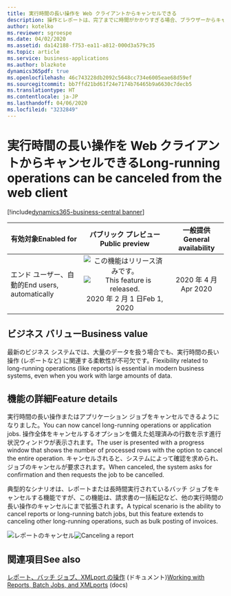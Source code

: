```yaml
---
title: 実行時間の長い操作を Web クライアントからキャンセルできる
description: 操作とレポートは、完了までに時間がかかりすぎる場合、ブラウザーからキャンセルできます。
author: kotelko
ms.reviewer: sgroespe
ms.date: 04/02/2020
ms.assetid: da142188-f753-ea11-a812-000d3a579c35
ms.topic: article
ms.service: business-applications
ms.author: blazkote
dynamics365pdf: true
ms.openlocfilehash: 46c743228db2092c5648cc734e6005eae68d59ef
ms.sourcegitcommit: bb7ffd21bd61f24e7174b76465b9a6630c7decb5
ms.translationtype: HT
ms.contentlocale: ja-JP
ms.lasthandoff: 04/06/2020
ms.locfileid: "3232849"
---
```

# <a name="long-running-operations-can-be-canceled-from-the-web-client"></a><span data-ttu-id="55ac6-103">実行時間の長い操作を Web クライアントからキャンセルできる</span><span class="sxs-lookup"><span data-stu-id="55ac6-103">Long-running operations can be canceled from the web client</span></span>
[!include[dynamics365-business-central banner](../includes/dynamics365-business-central.md)]

| <span data-ttu-id="55ac6-104">有効対象</span><span class="sxs-lookup"><span data-stu-id="55ac6-104">Enabled for</span></span>    |  <span data-ttu-id="55ac6-105">パブリック プレビュー</span><span class="sxs-lookup"><span data-stu-id="55ac6-105">Public preview</span></span> | <span data-ttu-id="55ac6-106">一般提供</span><span class="sxs-lookup"><span data-stu-id="55ac6-106">General availability</span></span> | 
| ---------- | :----------: |:----------: |
|<span data-ttu-id="55ac6-107">エンド ユーザー、自動的</span><span class="sxs-lookup"><span data-stu-id="55ac6-107">End users, automatically</span></span>|<span data-ttu-id="55ac6-108">![この機能はリリース済みです。](/dynamics365-release-plan/media/green-checkmark.png "この機能はリリース済みです。")</span><span class="sxs-lookup"><span data-stu-id="55ac6-108">![This feature is released.](/dynamics365-release-plan/media/green-checkmark.png "This feature is released.")</span></span> <span data-ttu-id="55ac6-109">2020 年 2 月 1 日</span><span class="sxs-lookup"><span data-stu-id="55ac6-109">Feb 1, 2020</span></span>| <span data-ttu-id="55ac6-110">2020 年 4 月</span><span class="sxs-lookup"><span data-stu-id="55ac6-110">Apr 2020</span></span>|


## <a name="business-value"></a><span data-ttu-id="55ac6-111">ビジネス バリュー</span><span class="sxs-lookup"><span data-stu-id="55ac6-111">Business value</span></span>
<!-- bv start -->
<span data-ttu-id="55ac6-112">最新のビジネス システムでは、大量のデータを扱う場合でも、実行時間の長い操作 (レポートなど) に関連する柔軟性が不可欠です。</span><span class="sxs-lookup"><span data-stu-id="55ac6-112">Flexibility related to long-running operations (like reports) is essential in modern business systems, even when you work with large amounts of data.</span></span>
<!-- bv end -->



## <a name="feature-details"></a><span data-ttu-id="55ac6-113">機能の詳細</span><span class="sxs-lookup"><span data-stu-id="55ac6-113">Feature details</span></span>
<!--feature detail start -->
<span data-ttu-id="55ac6-114">実行時間の長い操作またはアプリケーション ジョブをキャンセルできるようになりました。</span><span class="sxs-lookup"><span data-stu-id="55ac6-114">You can now cancel long-running operations or application jobs.</span></span> <span data-ttu-id="55ac6-115">操作全体をキャンセルするオプションを備えた処理済みの行数を示す進行状況ウィンドウが表示されます。</span><span class="sxs-lookup"><span data-stu-id="55ac6-115">The user is presented with a progress window that shows the number of processed rows with the option to cancel the entire operation.</span></span> <span data-ttu-id="55ac6-116">キャンセルされると、システムによって確認を求められ、ジョブのキャンセルが要求されます。</span><span class="sxs-lookup"><span data-stu-id="55ac6-116">When canceled, the system asks for confirmation and then requests the job to be cancelled.</span></span>

<span data-ttu-id="55ac6-117">典型的なシナリオは、レポートまたは長時間実行されているバッチ ジョブをキャンセルする機能ですが、この機能は、請求書の一括転記など、他の実行時間の長い操作のキャンセルにまで拡張されます。</span><span class="sxs-lookup"><span data-stu-id="55ac6-117">A typical scenario is the ability to cancel reports or long-running batch jobs, but this feature extends to canceling other long-running operations, such as bulk posting of invoices.</span></span>
<!--feature detail end -->

<span data-ttu-id="55ac6-118">![レポートのキャンセル](media/cancel-report.png "レポートのキャンセル")</span><span class="sxs-lookup"><span data-stu-id="55ac6-118">![Canceling a report](media/cancel-report.png "Canceling a report")</span></span>
<!-- Picture 1 -->









## <a name="see-also"></a><span data-ttu-id="55ac6-119">関連項目</span><span class="sxs-lookup"><span data-stu-id="55ac6-119">See also</span></span>


<!--docs start-->
<span data-ttu-id="55ac6-120">[レポート、バッチ ジョブ、XMLport の操作](https://docs.microsoft.com/dynamics365/business-central/ui-work-report) (ドキュメント)</span><span class="sxs-lookup"><span data-stu-id="55ac6-120">[Working with Reports, Batch Jobs, and XMLports](https://docs.microsoft.com/dynamics365/business-central/ui-work-report) (docs)</span></span>
<!--docs end-->

